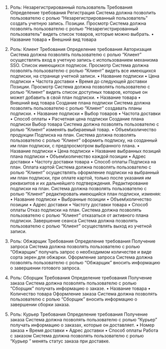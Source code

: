 1.	Роль:  Незарегистрированный пользователь
Требования	Определение требования
Регистрация	Система должна позволить пользователю с ролью “Незарегистрированный пользователь” создать учетную запись.
Позиции.
Просмотр	Система должна позволять пользователю с ролью 
“Незарегистрированный пользователь” видеть список товаров, которые можно выбрать.
•	Название товара
•	Внешний вид товара

2.	Роль:  Клиент
Требования	Определение требования
Авторизация	Система должна позволять пользователю с ролью 
“Клиент” осуществлять вход в учетную запись с использованием механизма SSO.
Список имеющихся подписок.
Просмотр	Система должна позволять пользователю с ролью “Клиент” видеть все имеющихся подписки, на странице учетной записи.
•	Название подписки
•	Цена подписки
•	Частота доставки
•	Время до следующей доставки
Позиции.
Просмотр	Система должна позволять пользователю с ролью 
“Клиент” видеть список доступных товаров, которые он может добавить в свой план подписки.
•	Название товара
•	Внешний вид товара
Создание плана подписки	Система должна позволять пользователю с ролью “Клиент” создавать планы подписки.
•	Название подписки
•	Выбор товаров
•	Частота доставки
•	Способ оплаты 
•	Расчетная цена подписки
Создание плана подписки
Выбор товара
	Система должна позволять пользователю с ролью “Клиент” изменять выбираемый товар.
•	Объем\количество продукции
Подписка 
на план.	Система должна позволять пользователю с ролью “Клиент” оформить подписку, на созданный им план подписки, с предпросмотром выбранного плана. 
•	Название подписки
•	Цена подписки
•	Название выбранных позиций плана подписки
•	Объем\количество каждой позиции
•	Адрес доставки
•	Частоту доставки товара
•	Способ оплаты
Подписка 
на план.
Оплата картой	Система должна позволять пользователю с ролью “Клиент” осуществлять оформление подписки на выбранный им план подписки, при оплате картой, только после указания им реквизитов и их дальнейшего подтверждения.
Редактирование
подписки
на план.
	Система должна позволять пользователю с ролью “Клиент” редактировать имеющийся план подписки, изменяя:
•	Название подписки
•	Выбранные позиции
•	Объем\количество позиции
•	Адрес доставки
•	Частоту доставки товара
•	Способ оплаты
Отказ подписки 
на план.	Система должна позволять пользователю с ролью “Клиент” отказаться от активного плана подписки.
Завершение сеанса	Система должна позволять пользователю с ролью “Клиент” осуществлять выход из учетной записи.





3.	Роль:  Обжарщик 
Требования	Определение требования
Получение запроса	Система должна позволять пользователю с ролью 
“Обжарщик” получать запрос о необходимом количестве и виде сорта зерен для обжарки.
Оформление
запроса	Система должна позволять пользователю с ролью 
“Обжарщик” вносить информацию о завершении готового запроса.



4.	Роль:  Сборщик
Требования	Определение требования
Получение
заказа	Система должна позволять пользователю с ролью 
“Сборщик” получать информацию о заказе.
•	Название товара
•	Количество товара
Оформление заказа	Система должна позволять пользователю с ролью 
“Сборщик” вносить информацию о завершении сборки заказа.



5.	Роль:  Курьер
Требования	Определение требования
Получение заказа	Система должна позволять пользователю с ролью 
“Курьер” получать информацию о заказах, которые он доставляет.
•	Номер заказа
•	Время доставки
•	Адрес доставки
•	Способ оплаты
Работа
 с заказом	Система должна позволять пользователю с ролью 
“Курьер ” менять статус заказа при доставке.
